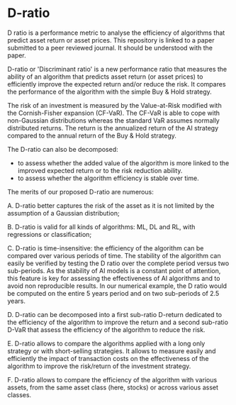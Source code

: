 # D-ratio
D ratio is a performance metric to analyse the efficiency of algorithms that predict asset return or asset prices.
This repository is linked to a paper submitted to a peer reviewed journal. It should be understood with the paper. 

D-ratio or 'Discriminant ratio' is a new performance ratio that measures the ability of an algorithm that predicts asset return (or asset prices) to efficiently improve the expected return and/or reduce the risk.
It compares the performance of the algorithm with the simple Buy & Hold strategy.

The risk of an investment is measured by the Value-at-Risk modified with the Cornish-Fisher expansion (CF-VaR). The CF-VaR is able to cope with non-Gaussian distributions whereas the standard VaR assumes normally distributed returns.
The return is the annualized return of the AI strategy compared to the annual return of the Buy & Hold strategy.

The D-ratio can also be decomposed:
- to assess whether the added value of the algorithm is more linked to the improved expected return or to the risk reduction ability.
- to assess whether the algorithm efficiency is stable over time.

The merits of our proposed D-ratio are numerous:

A.	D-ratio better captures the risk of the asset as it is not limited by the assumption of a Gaussian distribution;

B.	D-ratio is valid for all kinds of algorithms: ML, DL and RL, with regressions or classification;

C.	D-ratio is time-insensitive: the efficiency of the algorithm can be compared over various periods of time. The stability of the algorithm can easily be verified by testing the     D ratio over the complete period versus two sub-periods. 
    As the stability of AI models is a constant point of attention, this feature is key for assessing the effectiveness of AI algorithms and to avoid non reproducible results. In    our numerical example, the D ratio would be computed on the entire 5 years period and on two sub-periods of 2.5 years.

D.	D-ratio can be decomposed into a first sub-ratio D-return dedicated to the efficiency of the algorithm to improve the return and a second sub-ratio D-VaR that assess the       efficiency of the algorithm to reduce the risk.

E.	D-ratio allows to compare the algorithms applied with a long only strategy or with short-selling strategies. It allows to measure easily and efficiently the impact of  transaction costs on the effectiveness of the algorithm to improve the risk/return of the investment strategy.

F.	D-ratio allows to compare the efficiency of the algorithm with various assets, from the same asset class (here, stocks) or across various asset classes.
